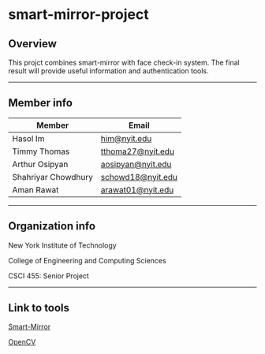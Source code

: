 # smart-mirror-project

## Overview

This projct combines smart-mirror with face check-in system.
The final result will provide useful information and authentication tools.

---

## Member info

| Member              | Email             |
|---------------------|-------------------|
| Hasol Im            | him@nyit.edu      |
| Timmy Thomas        | tthoma27@nyit.edu |
| Arthur Osipyan      | aosipyan@nyit.edu |
| Shahriyar Chowdhury | schowd18@nyit.edu |
| Aman Rawat          | arawat01@nyit.edu |

---

## Organization info

New York Institute of Technology

College of Engineering and Computing Sciences

CSCI 455: Senior Project

---

## Link to tools

[Smart-Mirror](https://github.com/HackerShackOfficial/Smart-Mirror)

[OpenCV](https://github.com/opencv/opencv)
